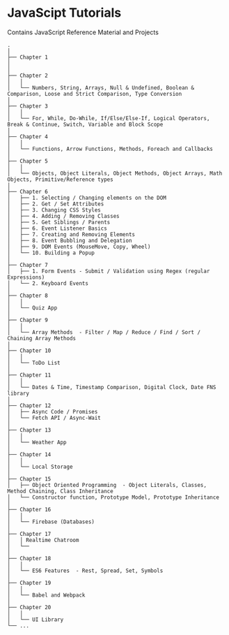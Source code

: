 # JavaScipt Tutorials
Contains JavaScript Reference Material and Projects

    .
    │
    ├── Chapter 1   
    │
    │
    ├── Chapter 2 
    │   │
    │   └── Numbers, String, Arrays, Null & Undefined, Boolean & Comparison, Loose and Strict Comparison, Type Conversion
    │
    ├── Chapter 3
    │   │
    │   └── For, While, Do-While, If/Else/Else-If, Logical Operators, Break & Continue, Switch, Variable and Block Scope
    │
    ├── Chapter 4 
    │   │
    │   └── Functions, Arrow Functions, Methods, Foreach and Callbacks
    │
    ├── Chapter 5
    │   │
    │   └── Objects, Object Literals, Object Methods, Object Arrays, Math Objects, Primitive/Reference types
    │
    ├── Chapter 6 
    │   ├── 1. Selecting / Changing elements on the DOM
    │   ├── 2. Get / Set Attributes
    │   ├── 3. Changing CSS Styles
    │   ├── 4. Adding / Removing Classes
    │   ├── 5. Get Siblings / Parents
    │   ├── 6. Event Listener Basics
    │   ├── 7. Creating and Removing Elements
    │   ├── 8. Event Bubbling and Delegation
    │   ├── 9. DOM Events (MouseMove, Copy, Wheel)
    │   └── 10. Building a Popup
    │
    ├── Chapter 7
    │   ├── 1. Form Events - Submit / Validation using Regex (regular Expressions)
    │   └── 2. Keyboard Events
    │
    ├── Chapter 8 
    │   │
    │   └── Quiz App
    │
    ├── Chapter 9
    │   │
    │   └── Array Methods  - Filter / Map / Reduce / Find / Sort / Chaining Array Methods
    │
    ├── Chapter 10 
    │   │
    │   └── ToDo List
    │
    ├── Chapter 11
    │   │
    │   └── Dates & Time, Timestamp Comparison, Digital Clock, Date FNS library 
    │
    ├── Chapter 12 
    │   ├── Async Code / Promises
    │   └── Fetch API / Async-Wait
    │
    ├── Chapter 13
    │   │
    │   └── Weather App
    │
    ├── Chapter 14 
    │   │
    │   └── Local Storage
    │
    ├── Chapter 15       
    │   ├── Object Oriented Programming  - Object Literals, Classes, Method Chaining, Class Inheritance
    │   └── Constructor function, Prototype Model, Prototype Inheritance
    │
    ├── Chapter 16 
    │   │
    │   └── Firebase (Databases)
    │
    ├── Chapter 17
    │   │ Realtime Chatroom
    │   └──
    │
    ├── Chapter 18
    │   │
    │   └── ES6 Features  - Rest, Spread, Set, Symbols
    │
    ├── Chapter 19
    │   │
    │   └── Babel and Webpack
    │
    ├── Chapter 20
    │   │
    │   └── UI Library
    └── ...


    
   
